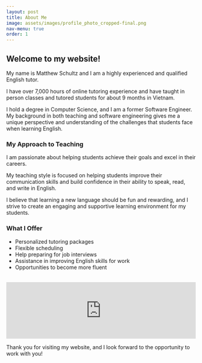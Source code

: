 ```yaml
---
layout: post
title: About Me
image: assets/images/profile_photo_cropped-final.png
nav-menu: true
order: 1
---
```


<section id="welcome">
    <h2>Welcome to my website!</h2>
    <p>My name is Matthew Schultz and I am a highly experienced and qualified English tutor.</p>
    <p>I have over 7,000 hours of online tutoring experience and have taught in person classes and tutored students for about 9 months in Vietnam.</p>
    <p>I hold a degree in Computer Science, and I am a former Software Engineer. My background in both teaching and software engineering gives me a unique perspective and understanding of the challenges that students face when learning English.</p>
    <h3>My Approach to Teaching</h3>
    <p>I am passionate about helping students achieve their goals and excel in their careers.</p>
    <p>My teaching style is focused on helping students improve their communication skills and build confidence in their ability to speak, read, and write in English.</p>
    <p>I believe that learning a new language should be fun and rewarding, and I strive to create an engaging and supportive learning environment for my students.</p>
    <h3>What I Offer</h3>
    <ul>
        <li>Personalized tutoring packages</li>
        <li>Flexible scheduling</li>
        <li>Help preparing for job interviews</li>
        <li>Assistance in improving English skills for work</li>
        <li>Opportunities to become more fluent</li>
    </ul>
    <br />
    <iframe width="560" height="315" src="https://www.youtube.com/embed/j4-Xwb0Ki04" title="YouTube video player" style="width:100%; max-width:560px; height:auto;" frameborder="0" allow="accelerometer; autoplay; clipboard-write; encrypted-media; gyroscope; picture-in-picture; web-share" allowfullscreen></iframe>
    <br />
    <p>Thank you for visiting my website, and I look forward to the opportunity to work with you!</p>
</section>

